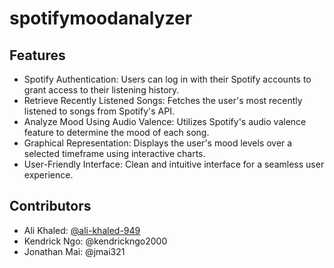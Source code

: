# spotifymoodanalyzer
## Features
* Spotify Authentication: Users can log in with their Spotify accounts to grant access to their listening history.  
* Retrieve Recently Listened Songs: Fetches the user's most recently listened to songs from Spotify's API.  
* Analyze Mood Using Audio Valence: Utilizes Spotify's audio valence feature to determine the mood of each song.  
* Graphical Representation: Displays the user's mood levels over a selected timeframe using interactive charts.  
* User-Friendly Interface: Clean and intuitive interface for a seamless user experience.

## Contributors
* Ali Khaled: <a href="https://github.com/ali-khaled-949">@ali-khaled-949</a>
* Kendrick Ngo: @kendrickngo2000
* Jonathan Mai: @jmai321
